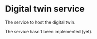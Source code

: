 # Digital twin service

The service to host the digital twin.

The service hasn't been implemented (yet).

